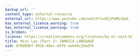 ```yaml
---
backup_url: ''
content_type: external-resource
external_url: https://www.youtube.com/watch?v=0ZjPeMGiOpk
has_external_licence_warning: true
has_external_license_warning: true
is_broken: ''
license: https://creativecommons.org/licenses/by-nc-sa/4.0/
title: Miss Lou (Part 3) JAMAICA LANGUAGE
uid: 978d896f-991b-48ec-b97b-aeb46c2bed76
---
```

